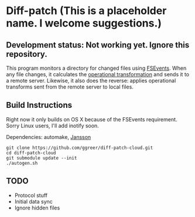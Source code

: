 # Diff-patch (This is a placeholder name. I welcome suggestions.)

## Development status: Not working yet. Ignore this repository.

This program monitors a directory for changed files using [FSEvents](http://en.wikipedia.org/wiki/FSEvents). When any file changes, it calculates the [operational transformation](http://en.wikipedia.org/wiki/Operational_transformation) and sends it to a remote server. Likewise, it also does the reverse: applies operational transforms sent from the remote server to local files.

## Build Instructions

Right now it only builds on OS X because of the FSEvents requirement. Sorry Linux users, I'll add inotify soon.

Dependencies: automake, [Jansson](http://www.digip.org/jansson/)

    git clone https://github.com/ggreer/diff-patch-cloud.git
    cd diff-patch-cloud
    git submodule update --init
    ./autogen.sh

## TODO

* Protocol stuff
* Initial data sync
* Ignore hidden files